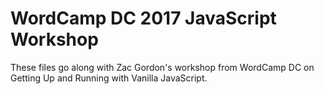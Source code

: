 # WordCamp DC 2017 JavaScript Workshop

These files go along with Zac Gordon's workshop from WordCamp DC on Getting Up and Running with Vanilla JavaScript.
